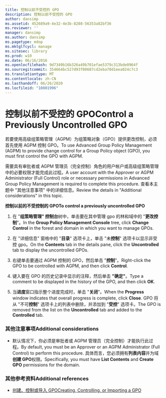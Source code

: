 ```yaml
---
title: 控制以前不受控的 GPO
description: 控制以前不受控的 GPO
author: dansimp
ms.assetid: 452689a9-4e32-4e3b-8208-56353a82bf36
ms.reviewer: ''
manager: dansimp
ms.author: dansimp
ms.pagetype: mdop
ms.mktglfcycl: manage
ms.sitesec: library
ms.prod: w10
ms.date: 06/16/2016
ms.openlocfilehash: 9d7349b16b326a49b701efae5379c313bde0964f
ms.sourcegitcommit: 354664bc527d93f80687cd2eba70d1eea024c7c3
ms.translationtype: MT
ms.contentlocale: zh-CN
ms.lasthandoff: 06/26/2020
ms.locfileid: "10801996"
---
```

# <span data-ttu-id="94f7d-103">控制以前不受控的 GPO</span><span class="sxs-lookup"><span data-stu-id="94f7d-103">Control a Previously Uncontrolled GPO</span></span>


<span data-ttu-id="94f7d-104">若要使用高级组策略管理（AGPM）为组策略对象（GPO）提供更改控制，必须首先使用 AGPM 控制 GPO。</span><span class="sxs-lookup"><span data-stu-id="94f7d-104">To use Advanced Group Policy Management (AGPM) to provide change control for a Group Policy object (GPO), you must first control the GPO with AGPM.</span></span>

<span data-ttu-id="94f7d-105">需要具有审批者或 AGPM 管理员（完全控制）角色的用户帐户或高级组策略管理中的必要权限才能完成此过程。</span><span class="sxs-lookup"><span data-stu-id="94f7d-105">A user account with the Approver or AGPM Administrator (Full Control) role or necessary permissions in Advanced Group Policy Management is required to complete this procedure.</span></span> <span data-ttu-id="94f7d-106">查看本主题中 "其他注意事项" 中的详细信息。</span><span class="sxs-lookup"><span data-stu-id="94f7d-106">Review the details in "Additional considerations" in this topic.</span></span>

**<span data-ttu-id="94f7d-107">控制以前的不受控制的 GPO</span><span class="sxs-lookup"><span data-stu-id="94f7d-107">To control a previously uncontrolled GPO</span></span>**

1.  <span data-ttu-id="94f7d-108">在 "**组策略管理" 控制台**树中，单击要在其中管理 gpo 的林和域中的 "**更改控制**"。</span><span class="sxs-lookup"><span data-stu-id="94f7d-108">In the **Group Policy Management Console** tree, click **Change Control** in the forest and domain in which you want to manage GPOs.</span></span>

2.  <span data-ttu-id="94f7d-109">在 "详细信息" 窗格中的 "**目录**" 选项卡上，单击 "未**控制**" 选项卡以显示非受控 gpo。</span><span class="sxs-lookup"><span data-stu-id="94f7d-109">On the **Contents** tab in the details pane, click the **Uncontrolled** tab to display the uncontrolled GPOs.</span></span>

3.  <span data-ttu-id="94f7d-110">右键单击要通过 AGPM 控制的 GPO，然后单击 "**控制**"。</span><span class="sxs-lookup"><span data-stu-id="94f7d-110">Right-click the GPO to be controlled with AGPM, and then click **Control**.</span></span>

4.  <span data-ttu-id="94f7d-111">键入要在 GPO 的历史记录中显示的注释，然后单击 **"确定"**。</span><span class="sxs-lookup"><span data-stu-id="94f7d-111">Type a comment to be displayed in the history of the GPO, and then click **OK**.</span></span>

5.  <span data-ttu-id="94f7d-112">当**进度**窗口指示整个进度完成时，单击 "**关闭**"。</span><span class="sxs-lookup"><span data-stu-id="94f7d-112">When the **Progress** window indicates that overall progress is complete, click **Close**.</span></span> <span data-ttu-id="94f7d-113">GPO 将从 "不可**控制**" 选项卡上的列表中删除，并添加到 "**受控**" 选项卡。</span><span class="sxs-lookup"><span data-stu-id="94f7d-113">The GPO is removed from the list on the **Uncontrolled** tab and added to the **Controlled** tab.</span></span>

### <span data-ttu-id="94f7d-114">其他注意事项</span><span class="sxs-lookup"><span data-stu-id="94f7d-114">Additional considerations</span></span>

-   <span data-ttu-id="94f7d-115">默认情况下，你必须是审批者或 AGPM 管理员（完全控制）才能执行此过程。</span><span class="sxs-lookup"><span data-stu-id="94f7d-115">By default, you must be an Approver or an AGPM Administrator (Full Control) to perform this procedure.</span></span> <span data-ttu-id="94f7d-116">具体而言，您必须拥有**列表内容**并为域**创建 GPO**权限。</span><span class="sxs-lookup"><span data-stu-id="94f7d-116">Specifically, you must have **List Contents** and **Create GPO** permissions for the domain.</span></span>

### <span data-ttu-id="94f7d-117">其他参考资料</span><span class="sxs-lookup"><span data-stu-id="94f7d-117">Additional references</span></span>

-   [<span data-ttu-id="94f7d-118">创建、控制或导入 GPO</span><span class="sxs-lookup"><span data-stu-id="94f7d-118">Creating, Controlling, or Importing a GPO</span></span>](creating-controlling-or-importing-a-gpo-approver.md)

 

 





